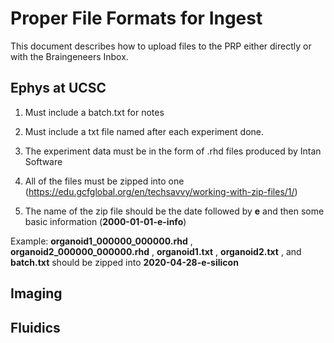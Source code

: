 # Proper File Formats for Ingest #

This document describes how to upload files to the PRP either directly or with the Braingeneers Inbox.

## Ephys at UCSC ##

1. Must include a batch.txt for notes

2. Must include a txt file named after each experiment done.

3. The experiment data must be in the form of .rhd files produced by Intan Software

4. All of the files must be zipped into one (https://edu.gcfglobal.org/en/techsavvy/working-with-zip-files/1/)

5. The name of the zip file should be the date followed by **e** and then some basic information (**2000-01-01-e-info**)

Example: **organoid1_000000_000000.rhd** , **organoid2_000000_000000.rhd** , **organoid1.txt** , **organoid2.txt** , and **batch.txt** should be zipped into **2020-04-28-e-silicon**


## Imaging ##



## Fluidics ##

